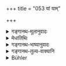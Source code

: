 +++
title = "053 यां याम्"

+++

<details><summary>गङ्गानथ-मूलानुवादः</summary>

Into what wombs the soul enters,—and in consequence of what acts,—listen to that, in due order.—(53)
</details>

<details><summary>मेधातिथिः</summary>

(अग्रिमे श्लोके व्याख्यातम्।)
</details>

<details><summary>गङ्गानथ-भाष्यानुवादः</summary>

\[The *Bhāṣya* has nothing to say on this.\]
</details>

<details><summary>गङ्गानथ-तुल्य-वाक्यानि</summary>

**(verses 12.53-59)**

*Yājñavalkya* (3.207-208).—‘The slayer of a Brāhmaṇa is born among deer,
horses, pigs and camels; and the wine-drinker, among asses, *Pukkasas* and *Venas*, the stealer of gold being a worm, an insect or flies; and the violator of the *Guru’s* bed becomes grass or bushes or creepers.’

(See texts under 11.49 *et seq*.)
</details>

<details><summary>Bühler</summary>

053	What wombs this individual soul enters in this world and in consequence of what actions, learn the particulars of that at large and in due order.
</details>
